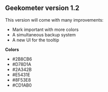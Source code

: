 Geekometer version 1.2
-----------------------
This version will come with many improvements:

* Mark important with more colors
* A simultaneous backup system
* A new UI for the tooltip

**Colors**
* #2B8CB6
* #D78D1A
* #2A342B
* #E5431E
* #8F53E8
* #CD1AB0
